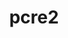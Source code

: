 ---
title: "pcre2"
layout: cache
categories: [package, v0.22.0]
meta: {"versions": ["10.43"], "compilers": ["apple-clang@=15.0.0", "cce@=15.0.1", "gcc@=10.2.1", "gcc@=10.3.0", "gcc@=11.1.0", "gcc@=11.4.0", "gcc@=7.3.1", "gcc@=7.5.0", "gcc@=9.4.0", "oneapi@=2024.0.0"], "oss": ["amzn2", "centos7", "rhel8", "sle_hpc15", "ubuntu18.04", "ubuntu20.04", "ubuntu22.04", "ventura"], "platforms": ["darwin", "linux"], "targets": ["aarch64", "neoverse_n1", "neoverse_v1", "neoverse_v2", "ppc64le", "x86_64_v3", "x86_64_v4", "zen4"], "stacks": ["aws-isc", "aws-isc-aarch64", "build_systems", "data-vis-sdk", "developer-tools", "developer-tools-manylinux2014", "e4s", "e4s-cray-rhel", "e4s-cray-sles", "e4s-neoverse-v2", "e4s-neoverse_v1", "e4s-oneapi", "e4s-power", "e4s-rocm-external", "ml-darwin-aarch64-mps", "ml-linux-x86_64-cpu", "ml-linux-x86_64-cuda", "radiuss", "root", "tutorial"], "num_specs": 14, "num_specs_by_stack": {"ml-darwin-aarch64-mps": 1, "root": 14, "aws-isc-aarch64": 2, "aws-isc": 1, "developer-tools-manylinux2014": 1, "e4s-cray-rhel": 1, "e4s-cray-sles": 1, "radiuss": 1, "developer-tools": 1, "build_systems": 1, "e4s-power": 1, "data-vis-sdk": 1, "e4s-neoverse_v1": 1, "e4s-neoverse-v2": 1, "ml-linux-x86_64-cpu": 1, "e4s": 1, "tutorial": 1, "ml-linux-x86_64-cuda": 1, "e4s-rocm-external": 1, "e4s-oneapi": 1}}
spec_details: [{"hash": "mb3qv5jv2fymysr6unkniqbps3p5pomb", "compiler": "apple-clang@=15.0.0", "versions": ["10.43"], "os": "ventura", "platform": "darwin", "target": "aarch64", "variants": ["build_system=autotools", "~jit", "+multibyte"], "stacks": ["ml-darwin-aarch64-mps", "root"], "size": "-", "tarball": "https://binaries.spack.io/releases/v0.22.0/build_cache/darwin-ventura-aarch64/apple-clang-15.0.0/pcre2-10.43/darwin-ventura-aarch64-apple-clang-15.0.0-pcre2-10.43-mb3qv5jv2fymysr6unkniqbps3p5pomb.spack"}, {"hash": "pzctnkpn42ro6sm7pcvh47llvmcndd5s", "compiler": "gcc@=7.3.1", "versions": ["10.43"], "os": "amzn2", "platform": "linux", "target": "aarch64", "variants": ["build_system=autotools", "~jit", "+multibyte"], "stacks": ["aws-isc-aarch64", "root"], "size": "-", "tarball": "https://binaries.spack.io/releases/v0.22.0/build_cache/linux-amzn2-aarch64/gcc-7.3.1/pcre2-10.43/linux-amzn2-aarch64-gcc-7.3.1-pcre2-10.43-pzctnkpn42ro6sm7pcvh47llvmcndd5s.spack"}, {"hash": "ehqd3zu6shyk2xwkbpzqgpy6gfe6ixp2", "compiler": "gcc@=7.3.1", "versions": ["10.43"], "os": "amzn2", "platform": "linux", "target": "neoverse_n1", "variants": ["build_system=autotools", "~jit", "+multibyte"], "stacks": ["aws-isc-aarch64", "root"], "size": "-", "tarball": "https://binaries.spack.io/releases/v0.22.0/build_cache/linux-amzn2-neoverse_n1/gcc-7.3.1/pcre2-10.43/linux-amzn2-neoverse_n1-gcc-7.3.1-pcre2-10.43-ehqd3zu6shyk2xwkbpzqgpy6gfe6ixp2.spack"}, {"hash": "houlvra2zqix4xfucnimqs3haowso52j", "compiler": "gcc@=7.3.1", "versions": ["10.43"], "os": "amzn2", "platform": "linux", "target": "x86_64_v3", "variants": ["build_system=autotools", "~jit", "+multibyte"], "stacks": ["aws-isc", "root"], "size": "-", "tarball": "https://binaries.spack.io/releases/v0.22.0/build_cache/linux-amzn2-x86_64_v3/gcc-7.3.1/pcre2-10.43/linux-amzn2-x86_64_v3-gcc-7.3.1-pcre2-10.43-houlvra2zqix4xfucnimqs3haowso52j.spack"}, {"hash": "goqesokkewchve32kfjysb4om75of35i", "compiler": "gcc@=10.2.1", "versions": ["10.43"], "os": "centos7", "platform": "linux", "target": "x86_64_v3", "variants": ["build_system=autotools", "~jit", "+multibyte"], "stacks": ["developer-tools-manylinux2014", "root"], "size": "-", "tarball": "https://binaries.spack.io/releases/v0.22.0/build_cache/linux-centos7-x86_64_v3/gcc-10.2.1/pcre2-10.43/linux-centos7-x86_64_v3-gcc-10.2.1-pcre2-10.43-goqesokkewchve32kfjysb4om75of35i.spack"}, {"hash": "n5ojrbaixom4cjzqnfwxago76tbc6l2r", "compiler": "cce@=15.0.1", "versions": ["10.43"], "os": "rhel8", "platform": "linux", "target": "zen4", "variants": ["build_system=autotools", "~jit", "+multibyte"], "stacks": ["e4s-cray-rhel", "root"], "size": "-", "tarball": "https://binaries.spack.io/releases/v0.22.0/build_cache/linux-rhel8-zen4/cce-15.0.1/pcre2-10.43/linux-rhel8-zen4-cce-15.0.1-pcre2-10.43-n5ojrbaixom4cjzqnfwxago76tbc6l2r.spack"}, {"hash": "xfwqbexrlsd3nocf5hgrolo2wgfrrbgk", "compiler": "gcc@=10.3.0", "versions": ["10.43"], "os": "sle_hpc15", "platform": "linux", "target": "x86_64_v4", "variants": ["build_system=autotools", "~jit", "+multibyte"], "stacks": ["e4s-cray-sles", "root"], "size": "-", "tarball": "https://binaries.spack.io/releases/v0.22.0/build_cache/linux-sle_hpc15-x86_64_v4/gcc-10.3.0/pcre2-10.43/linux-sle_hpc15-x86_64_v4-gcc-10.3.0-pcre2-10.43-xfwqbexrlsd3nocf5hgrolo2wgfrrbgk.spack"}, {"hash": "nfumxt2apdloalup7jyodudghzh27tfy", "compiler": "gcc@=7.5.0", "versions": ["10.43"], "os": "ubuntu18.04", "platform": "linux", "target": "x86_64_v3", "variants": ["build_system=autotools", "~jit", "+multibyte"], "stacks": ["radiuss", "developer-tools", "build_systems", "root"], "size": "-", "tarball": "https://binaries.spack.io/releases/v0.22.0/build_cache/linux-ubuntu18.04-x86_64_v3/gcc-7.5.0/pcre2-10.43/linux-ubuntu18.04-x86_64_v3-gcc-7.5.0-pcre2-10.43-nfumxt2apdloalup7jyodudghzh27tfy.spack"}, {"hash": "55rml5kj7zwk633ooaxqwfiyz2cvzktd", "compiler": "gcc@=9.4.0", "versions": ["10.43"], "os": "ubuntu20.04", "platform": "linux", "target": "ppc64le", "variants": ["build_system=autotools", "~jit", "+multibyte"], "stacks": ["e4s-power", "root"], "size": "-", "tarball": "https://binaries.spack.io/releases/v0.22.0/build_cache/linux-ubuntu20.04-ppc64le/gcc-9.4.0/pcre2-10.43/linux-ubuntu20.04-ppc64le-gcc-9.4.0-pcre2-10.43-55rml5kj7zwk633ooaxqwfiyz2cvzktd.spack"}, {"hash": "aamd2slb5rpo2jf7c7rmk3fs76orwuwn", "compiler": "gcc@=11.1.0", "versions": ["10.43"], "os": "ubuntu20.04", "platform": "linux", "target": "x86_64_v3", "variants": ["build_system=autotools", "~jit", "+multibyte"], "stacks": ["data-vis-sdk", "root"], "size": "-", "tarball": "https://binaries.spack.io/releases/v0.22.0/build_cache/linux-ubuntu20.04-x86_64_v3/gcc-11.1.0/pcre2-10.43/linux-ubuntu20.04-x86_64_v3-gcc-11.1.0-pcre2-10.43-aamd2slb5rpo2jf7c7rmk3fs76orwuwn.spack"}, {"hash": "k3p2bzswnlryy2fnp3wkhmjzoqfmak6z", "compiler": "gcc@=11.4.0", "versions": ["10.43"], "os": "ubuntu22.04", "platform": "linux", "target": "neoverse_v1", "variants": ["build_system=autotools", "~jit", "+multibyte"], "stacks": ["e4s-neoverse_v1", "root"], "size": "-", "tarball": "https://binaries.spack.io/releases/v0.22.0/build_cache/linux-ubuntu22.04-neoverse_v1/gcc-11.4.0/pcre2-10.43/linux-ubuntu22.04-neoverse_v1-gcc-11.4.0-pcre2-10.43-k3p2bzswnlryy2fnp3wkhmjzoqfmak6z.spack"}, {"hash": "btxv6qv2tajsp23kjcbkv5goo7vhg6sd", "compiler": "gcc@=11.4.0", "versions": ["10.43"], "os": "ubuntu22.04", "platform": "linux", "target": "neoverse_v2", "variants": ["build_system=autotools", "~jit", "+multibyte"], "stacks": ["e4s-neoverse-v2", "root"], "size": "-", "tarball": "https://binaries.spack.io/releases/v0.22.0/build_cache/linux-ubuntu22.04-neoverse_v2/gcc-11.4.0/pcre2-10.43/linux-ubuntu22.04-neoverse_v2-gcc-11.4.0-pcre2-10.43-btxv6qv2tajsp23kjcbkv5goo7vhg6sd.spack"}, {"hash": "vxov4myt27vqhloovg7ifr4irtnofmz3", "compiler": "gcc@=11.4.0", "versions": ["10.43"], "os": "ubuntu22.04", "platform": "linux", "target": "x86_64_v3", "variants": ["build_system=autotools", "~jit", "+multibyte"], "stacks": ["ml-linux-x86_64-cpu", "e4s", "tutorial", "ml-linux-x86_64-cuda", "e4s-rocm-external", "root"], "size": "-", "tarball": "https://binaries.spack.io/releases/v0.22.0/build_cache/linux-ubuntu22.04-x86_64_v3/gcc-11.4.0/pcre2-10.43/linux-ubuntu22.04-x86_64_v3-gcc-11.4.0-pcre2-10.43-vxov4myt27vqhloovg7ifr4irtnofmz3.spack"}, {"hash": "bslrzx3nzry6y74jvqktk7mk2qyy6svq", "compiler": "oneapi@=2024.0.0", "versions": ["10.43"], "os": "ubuntu22.04", "platform": "linux", "target": "x86_64_v3", "variants": ["build_system=autotools", "~jit", "+multibyte"], "stacks": ["e4s-oneapi", "root"], "size": "-", "tarball": "https://binaries.spack.io/releases/v0.22.0/build_cache/linux-ubuntu22.04-x86_64_v3/oneapi-2024.0.0/pcre2-10.43/linux-ubuntu22.04-x86_64_v3-oneapi-2024.0.0-pcre2-10.43-bslrzx3nzry6y74jvqktk7mk2qyy6svq.spack"}]
---